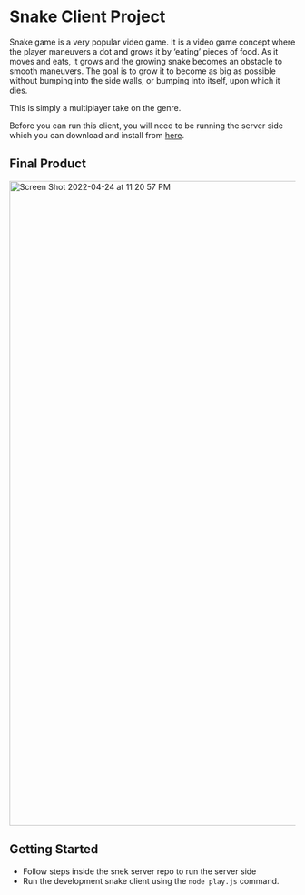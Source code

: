 # Snake Client Project

Snake game is a very popular video game. It is a video game concept where the player maneuvers a dot and grows it by ‘eating’ pieces of food. As it moves and eats, it grows and the growing snake becomes an obstacle to smooth maneuvers. The goal is to grow it to become as big as possible without bumping into the side walls, or bumping into itself, upon which it dies.

This is simply a multiplayer take on the genre.

Before you can run this client, you will need to be running the server side which you can download and install from [here](https://github.com/lighthouse-labs/snek-multiplayer). 

## Final Product

<img width="1134" alt="Screen Shot 2022-04-24 at 11 20 57 PM" src="https://user-images.githubusercontent.com/63888599/165015448-74c9e215-3dd5-40b0-9765-6dc0baf08dab.png">

## Getting Started

- Follow steps inside the snek server repo to run the server side
- Run the development snake client using the `node play.js` command.
